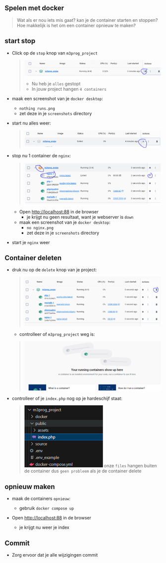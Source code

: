 
## Spelen met docker

> Wat als er nou iets mis gaat? kan je de container starten en stoppen?
> Hoe makkelijk is het om een container opnieuw te maken?


## start stop

- Click op de `stop` knop van  `m3prog_project`
  > ![](img/stop.PNG)
  > - Nu heb je `alles` gestopt
  > - In jouw project hangen `4 containers`
 - maak een screenshot van je `docker desktop`:
    - `nothing runs.png`
    - zet deze in je `screenshots` directory

- start nu alles weer:
  > ![](img/start.PNG)

- stop nu 1 container de `nginx`:
  > ![](img/1stop.PNG)
  - Open [http://localhost:88](http://localhost:88) in de browser
    - je krijgt nu geen resultaat, want je webserver is `down`
  - maak een screenshot van je `docker desktop`:
    - `no nginx.png`
    - zet deze in je `screenshots` directory

- start je `nginx` weer


## Container deleten

- druk nu op de `delete` knop van je project:
  > ![](img/delete.PNG)
  - controlleer of `m3prog_project` weg is:
  > ![](img/deleted.PNG)

- controlleer of je `index.php` nog op je hardeschijf staat:
  > ![](img/geenprobleem.PNG)
  > onze `files` hangen buiten de container dus `geen probleem` als je de container delete

## opnieuw maken

- maak de containers `opnieuw`:
  - gebruik `docker compose up`

- Open [http://localhost:88](http://localhost:88) in de browser
    - je krijgt nu weer je index
    
## Commit

- Zorg ervoor dat je alle wijzigingen commit
